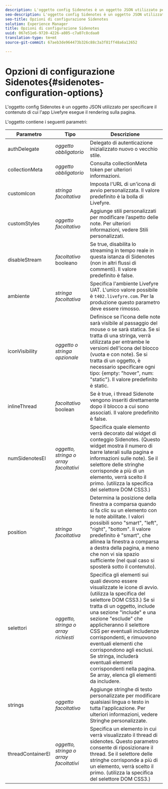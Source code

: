 ```yaml
---
description: L'oggetto config Sidenotes è un oggetto JSON utilizzato per specificare il contenuto di cui l'app Livefyre esegue il rendering sulla pagina.
seo-description: L'oggetto config Sidenotes è un oggetto JSON utilizzato per specificare il contenuto di cui l'app Livefyre esegue il rendering sulla pagina.
seo-title: Opzioni di configurazione Sidenotes
solution: Experience Manager
title: Opzioni di configurazione Sidenotes
uuid: 067e51e6-9720-4226-a805-c7a07c8cdaa0
translation-type: tm+mt
source-git-commit: 67aeb3de964473b326c88c3a3f81ff48a6a12652

---
```



# Opzioni di configurazione Sidenotes{#sidenotes-configuration-options}

L'oggetto config Sidenotes è un oggetto JSON utilizzato per specificare il contenuto di cui l'app Livefyre esegue il rendering sulla pagina.

L'oggetto contiene i seguenti parametri:

| Parametro | Tipo | Descrizione |
|--- |--- |--- |
| authDelegate | *oggetto obbligatorio* | Delegato di autenticazione inizializzato nuovo o vecchio stile. |
| collectionMeta | *oggetto obbligatorio* | Consulta collectionMeta token per ulteriori informazioni. |
| customIcon | *stringa facoltativa* | Imposta l'URL di un'icona di avvio personalizzata. Il valore predefinito è la bolla di Livefyre. |
| customStyles | *oggetto facoltativo* | Aggiunge stili personalizzati per modificare l’aspetto delle note. Per ulteriori informazioni, vedere Stili personalizzati. |
| disableStream | *facoltativo* booleano | Se true, disabilita lo streaming in tempo reale in questa istanza di Sidenotes (non in altri flussi di commenti). Il valore predefinito è false. |
| ambiente | *stringa facoltativa* | Specifica l'ambiente Livefyre UAT. L'unico valore possibile è `t402.livefyre.com`. Per la produzione questo parametro deve essere rimosso. |
| iconVisibility | *oggetto o stringa opzionale* | Definisce se l’icona delle note sarà visibile al passaggio del mouse o se sarà statica. Se si tratta di una stringa, verrà utilizzata per entrambe le versioni dell'icona del blocco (vuota e con note). Se si tratta di un oggetto, è necessario specificare ogni tipo: {empty: "hover", num: "static"}. Il valore predefinito è static. |
| inlineThread | *facoltativo* boolean | Se è true, i thread Sidenote vengono inseriti direttamente dopo il blocco a cui sono associati. Il valore predefinito è false. |
| numSidenotesEl | *oggetto, stringa o array facoltativi* | Specifica quale elemento verrà decorato dal widget di conteggio Sidenotes. (Questo widget mostra il numero di barre laterali sulla pagina e informazioni sulle note). Se il selettore delle stringhe corrisponde a più di un elemento, verrà scelto il primo. (utilizza la specifica del selettore DOM CSS3.) |
| position | *stringa facoltativa* | Determina la posizione della finestra a comparsa quando si fa clic su un elemento con le note abilitate. I valori possibili sono "smart", "left", "right", "bottom". Il valore predefinito è "smart", che allinea la finestra a comparsa a destra della pagina, a meno che non vi sia spazio sufficiente (nel qual caso si sposterà sotto il contenuto). |
| selettori | *oggetto, stringa o array richiesti* | Specifica gli elementi sui quali devono essere visualizzate le icone di avvio. (utilizza la specifica del selettore DOM CSS3.) Se si tratta di un oggetto, include una sezione "include" e una sezione "esclude" che applicheranno il selettore CSS per eventuali includenze corrispondenti, e rimuovono eventuali elementi che corrispondono agli esclusi. Se stringa, includerà eventuali elementi corrispondenti nella pagina. Se array, elenca gli elementi da includere. |
| strings | *oggetto facoltativo* | Aggiunge stringhe di testo personalizzate per modificare qualsiasi lingua o testo in tutta l'applicazione. Per ulteriori informazioni, vedere Stringhe personalizzate. |
| threadContainerEl | *oggetto, stringa o array facoltativi* | Specifica un elemento in cui verrà visualizzato il thread di sidenotes. Questo parametro consente di riposizionare il thread. Se il selettore delle stringhe corrisponde a più di un elemento, verrà scelto il primo. (utilizza la specifica del selettore DOM CSS3.) |

